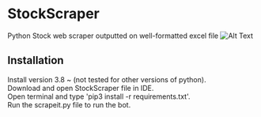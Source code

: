 # StockScraper
Python Stock web scraper outputted on well-formatted excel file
![Alt Text](https://media.giphy.com/media/vFKqnCdLPNOKc/giphy.gif)

## Installation
Install version 3.8 ~ (not tested for other versions of python).  
Download and open StockScraper file in IDE.     
Open terminal and type 'pip3 install -r requirements.txt'.  
Run the scrapeit.py file to run the bot.


